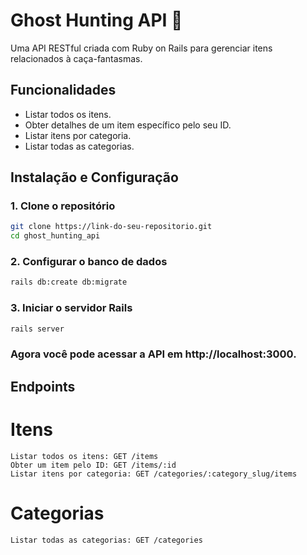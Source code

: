 # Ghost Hunting API 👻

Uma API RESTful criada com Ruby on Rails para gerenciar itens relacionados à caça-fantasmas.

## Funcionalidades

- Listar todos os itens.
- Obter detalhes de um item específico pelo seu ID.
- Listar itens por categoria.
- Listar todas as categorias.

## Instalação e Configuração

### 1. Clone o repositório

```bash
git clone https://link-do-seu-repositorio.git
cd ghost_hunting_api
```
### 2. Configurar o banco de dados

```bash
rails db:create db:migrate
```

### 3. Iniciar o servidor Rails

```bash
rails server
```

### Agora você pode acessar a API em http://localhost:3000.

## Endpoints

# Itens

    Listar todos os itens: GET /items
    Obter um item pelo ID: GET /items/:id
    Listar itens por categoria: GET /categories/:category_slug/items

# Categorias

    Listar todas as categorias: GET /categories

